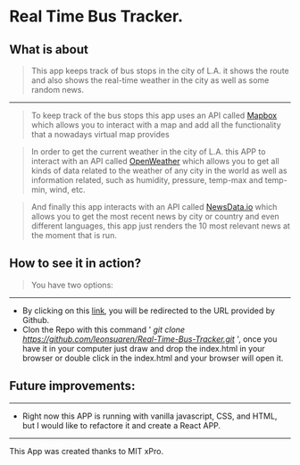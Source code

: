 # Real Time Bus Tracker.

## What is about

> This app keeps track of bus stops in the city of L.A. 
> it shows the route and also shows the real-time weather in the city as well as some random news.

<hr>

> To keep track of the bus stops this app uses an API called [Mapbox](https://www.mapbox.com/) which allows you to interact with a map and add all the functionality that a nowadays virtual map provides 

> In order to get the current weather in the city of L.A. this APP to interact with an API called [OpenWeather](https://openweathermap.org/) which allows you to get all kinds of data related to the weather of any city in the world as well as information related, such as humidity, pressure, temp-max and temp-min, wind, etc. 

> And finally this app interacts with an API called [NewsData.io](https://newsdata.io/) which allows you to get the most recent news by city or country and even different languages, this app just renders the 10 most relevant news at the moment that is run.

## How to see it in action?

> You have two options:

<hr/>

  * By clicking on this [link](https://leonsuaren.github.io/Real-Time-Bus-Tracker/), you will be redirected to the URL provided by Github.
  * Clon the Repo with this command ' *git clone https://github.com/leonsuaren/Real-Time-Bus-Tracker.git* ', once you have it in your computer just draw and drop the index.html in your browser or double click in the index.html and your browser will open it.

  ## Future improvements:

  <hr />

  * Right now this APP is running with vanilla javascript, CSS, and HTML, but I would like to refactore it and create a React APP.

  <hr />

  This App was created thanks to MIT xPro.